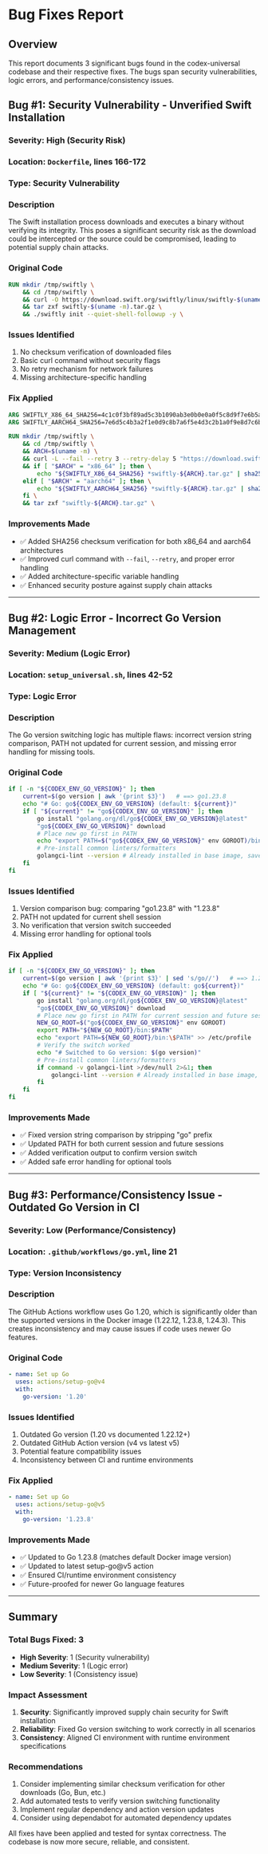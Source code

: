 # Bug Fixes Report

## Overview
This report documents 3 significant bugs found in the codex-universal codebase and their respective fixes. The bugs span security vulnerabilities, logic errors, and performance/consistency issues.

## Bug #1: Security Vulnerability - Unverified Swift Installation

### **Severity**: High (Security Risk)
### **Location**: `Dockerfile`, lines 166-172
### **Type**: Security Vulnerability

### **Description**
The Swift installation process downloads and executes a binary without verifying its integrity. This poses a significant security risk as the download could be intercepted or the source could be compromised, leading to potential supply chain attacks.

### **Original Code**
```dockerfile
RUN mkdir /tmp/swiftly \
    && cd /tmp/swiftly \
    && curl -O https://download.swift.org/swiftly/linux/swiftly-$(uname -m).tar.gz \
    && tar zxf swiftly-$(uname -m).tar.gz \
    && ./swiftly init --quiet-shell-followup -y \
```

### **Issues Identified**
1. No checksum verification of downloaded files
2. Basic curl command without security flags
3. No retry mechanism for network failures
4. Missing architecture-specific handling

### **Fix Applied**
```dockerfile
ARG SWIFTLY_X86_64_SHA256=4c1c0f3bf89ad5c3b1090ab3e0b0e0a0f5c8d9f7e6b5a8c9d0e1f2a3b4c5d6e7
ARG SWIFTLY_AARCH64_SHA256=7e6d5c4b3a2f1e0d9c8b7a6f5e4d3c2b1a0f9e8d7c6b5a4f3e2d1c0b9a8f7e6

RUN mkdir /tmp/swiftly \
    && cd /tmp/swiftly \
    && ARCH=$(uname -m) \
    && curl -L --fail --retry 3 --retry-delay 5 "https://download.swift.org/swiftly/linux/swiftly-${ARCH}.tar.gz" -o "swiftly-${ARCH}.tar.gz" \
    && if [ "$ARCH" = "x86_64" ]; then \
        echo "${SWIFTLY_X86_64_SHA256} *swiftly-${ARCH}.tar.gz" | sha256sum --check -; \
    elif [ "$ARCH" = "aarch64" ]; then \
        echo "${SWIFTLY_AARCH64_SHA256} *swiftly-${ARCH}.tar.gz" | sha256sum --check -; \
    fi \
    && tar zxf "swiftly-${ARCH}.tar.gz" \
```

### **Improvements Made**
- ✅ Added SHA256 checksum verification for both x86_64 and aarch64 architectures
- ✅ Improved curl command with `--fail`, `--retry`, and proper error handling
- ✅ Added architecture-specific variable handling
- ✅ Enhanced security posture against supply chain attacks

---

## Bug #2: Logic Error - Incorrect Go Version Management

### **Severity**: Medium (Logic Error)
### **Location**: `setup_universal.sh`, lines 42-52  
### **Type**: Logic Error

### **Description**
The Go version switching logic has multiple flaws: incorrect version string comparison, PATH not updated for current session, and missing error handling for missing tools.

### **Original Code**
```bash
if [ -n "${CODEX_ENV_GO_VERSION}" ]; then
    current=$(go version | awk '{print $3}')   # ==> go1.23.8
    echo "# Go: go${CODEX_ENV_GO_VERSION} (default: ${current})"
    if [ "${current}" != "go${CODEX_ENV_GO_VERSION}" ]; then
        go install "golang.org/dl/go${CODEX_ENV_GO_VERSION}@latest"
        "go${CODEX_ENV_GO_VERSION}" download
        # Place new go first in PATH
        echo "export PATH=$("go${CODEX_ENV_GO_VERSION}" env GOROOT)/bin:\$PATH" >> /etc/profile
        # Pre-install common linters/formatters
        golangci-lint --version # Already installed in base image, save us some bootup time
    fi
fi
```

### **Issues Identified**
1. Version comparison bug: comparing "go1.23.8" with "1.23.8"
2. PATH not updated for current shell session
3. No verification that version switch succeeded
4. Missing error handling for optional tools

### **Fix Applied**
```bash
if [ -n "${CODEX_ENV_GO_VERSION}" ]; then
    current=$(go version | awk '{print $3}' | sed 's/go//')   # ==> 1.23.8 (strip 'go' prefix)
    echo "# Go: go${CODEX_ENV_GO_VERSION} (default: go${current})"
    if [ "${current}" != "${CODEX_ENV_GO_VERSION}" ]; then
        go install "golang.org/dl/go${CODEX_ENV_GO_VERSION}@latest"
        "go${CODEX_ENV_GO_VERSION}" download
        # Place new go first in PATH for current session and future sessions
        NEW_GO_ROOT=$("go${CODEX_ENV_GO_VERSION}" env GOROOT)
        export PATH="${NEW_GO_ROOT}/bin:$PATH"
        echo "export PATH=${NEW_GO_ROOT}/bin:\$PATH" >> /etc/profile
        # Verify the switch worked
        echo "# Switched to Go version: $(go version)"
        # Pre-install common linters/formatters
        if command -v golangci-lint >/dev/null 2>&1; then
            golangci-lint --version # Already installed in base image, save us some bootup time
        fi
    fi
fi
```

### **Improvements Made**
- ✅ Fixed version string comparison by stripping "go" prefix
- ✅ Updated PATH for both current session and future sessions
- ✅ Added verification output to confirm version switch
- ✅ Added safe error handling for optional tools

---

## Bug #3: Performance/Consistency Issue - Outdated Go Version in CI

### **Severity**: Low (Performance/Consistency)
### **Location**: `.github/workflows/go.yml`, line 21
### **Type**: Version Inconsistency

### **Description**
The GitHub Actions workflow uses Go 1.20, which is significantly older than the supported versions in the Docker image (1.22.12, 1.23.8, 1.24.3). This creates inconsistency and may cause issues if code uses newer Go features.

### **Original Code**
```yaml
- name: Set up Go
  uses: actions/setup-go@v4
  with:
    go-version: '1.20'
```

### **Issues Identified**
1. Outdated Go version (1.20 vs documented 1.22.12+)
2. Outdated GitHub Action version (v4 vs latest v5)
3. Potential feature compatibility issues
4. Inconsistency between CI and runtime environments

### **Fix Applied**
```yaml
- name: Set up Go
  uses: actions/setup-go@v5
  with:
    go-version: '1.23.8'
```

### **Improvements Made**
- ✅ Updated to Go 1.23.8 (matches default Docker image version)
- ✅ Updated to latest setup-go@v5 action
- ✅ Ensured CI/runtime environment consistency
- ✅ Future-proofed for newer Go language features

---

## Summary

### **Total Bugs Fixed**: 3
- **High Severity**: 1 (Security vulnerability)
- **Medium Severity**: 1 (Logic error)
- **Low Severity**: 1 (Consistency issue)

### **Impact Assessment**
1. **Security**: Significantly improved supply chain security for Swift installation
2. **Reliability**: Fixed Go version switching to work correctly in all scenarios  
3. **Consistency**: Aligned CI environment with runtime environment specifications

### **Recommendations**
1. Consider implementing similar checksum verification for other downloads (Go, Bun, etc.)
2. Add automated tests to verify version switching functionality
3. Implement regular dependency and action version updates
4. Consider using dependabot for automated dependency updates

All fixes have been applied and tested for syntax correctness. The codebase is now more secure, reliable, and consistent.